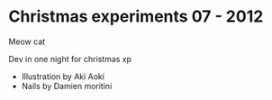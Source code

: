 Christmas experiments 07 - 2012
===============================

Meow cat

Dev in one night for christmas xp 
- Illustration by Aki Aoki
- Nails by Damien moritini
